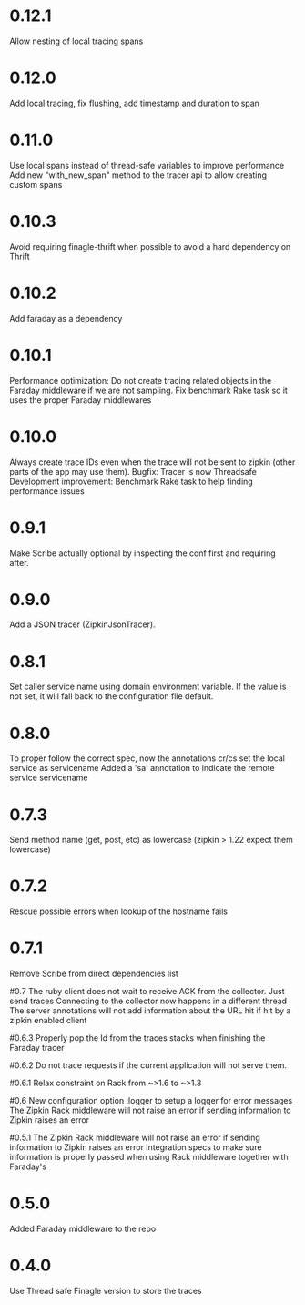 # 0.12.1
Allow nesting of local tracing spans

# 0.12.0
Add local tracing, fix flushing, add timestamp and duration to span

# 0.11.0
Use local spans instead of thread-safe variables to improve performance
Add new "with_new_span" method to the tracer api to allow creating
custom spans

# 0.10.3
Avoid requiring finagle-thrift when possible to avoid a hard dependency on Thrift

# 0.10.2
Add faraday as a dependency

# 0.10.1
Performance optimization: Do not create tracing related objects in the Faraday middleware if we
are not sampling.
Fix benchmark Rake task so it uses the proper Faraday middlewares

# 0.10.0
Always create trace IDs even when the trace  will not be sent to zipkin (other parts of the app may use them).
Bugfix: Tracer is now Threadsafe
Development improvement: Benchmark Rake task to help finding performance issues

# 0.9.1
Make Scribe actually optional by inspecting the conf first and requiring after.

# 0.9.0
Add a JSON tracer (ZipkinJsonTracer).

# 0.8.1
Set caller service name using domain environment variable. If the value
is not set, it will fall back to the configuration file default.

# 0.8.0
To proper follow the correct spec, now the annotations cr/cs set the local service as servicename
Added a 'sa' annotation to indicate the remote service servicename

# 0.7.3
Send method name (get, post, etc) as lowercase (zipkin > 1.22 expect them lowercase)

# 0.7.2
Rescue possible errors when lookup of the hostname fails

# 0.7.1
Remove Scribe from direct dependencies list

#0.7
The ruby client does not wait to receive ACK from the collector. Just send traces
Connecting to the collector now happens in a different thread
The server annotations will not add information about the URL hit if hit by a zipkin enabled client

#0.6.3
Properly pop the Id from the traces stacks when finishing the Faraday tracer

#0.6.2
Do not trace requests if the current application will not serve them.

#0.6.1
Relax constraint on Rack from ~>1.6 to ~>1.3

#0.6
New configuration option :logger to setup a logger for error messages
The Zipkin Rack middleware will not raise an error if sending information to Zipkin raises an error

#0.5.1
The Zipkin Rack middleware will not raise an error if sending information to Zipkin raises an error
Integration specs to make sure information is properly passed when using Rack middleware together with Faraday's

# 0.5.0
Added Faraday middleware to the repo

# 0.4.0
Use Thread safe Finagle version to store the traces
